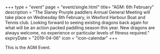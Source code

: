 +++
type = "event"
page = "event/single.html"
title= "AGM: 6th February"
description = "The Slaney Prurple paddlers Annual General Meeting will take place on Wednesday 6th February, in Wexford Harbour Boat and Tennis club.  Looking forward to seeing existing dragons back again for what will be an action packed paddling season this year.  New dragons are always welcome, no experience or particular levels of fitness required."
expiryDate = "2019-04-06"
icon = "icon-calendar"
+++

This is the AGM Event.
